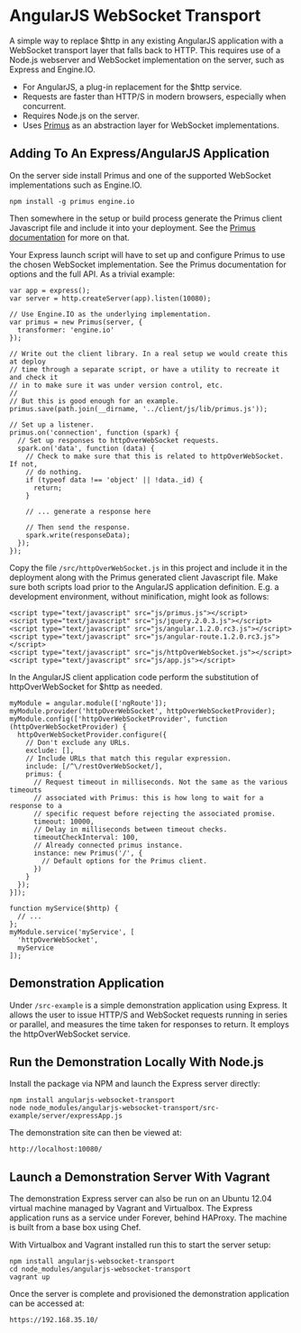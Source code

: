 AngularJS WebSocket Transport
=============================

A simple way to replace $http in any existing AngularJS application with a
WebSocket transport layer that falls back to HTTP. This requires use of a
Node.js webserver and WebSocket implementation on the server, such as Express
and Engine.IO.

  * For AngularJS, a plug-in replacement for the $http service.
  * Requests are faster than HTTP/S in modern browsers, especially when concurrent.
  * Requires Node.js on the server.
  * Uses [Primus][0] as an abstraction layer for WebSocket implementations.

Adding To An Express/AngularJS Application
------------------------------------------

On the server side install Primus and one of the supported WebSocket
implementations such as Engine.IO.

    npm install -g primus engine.io

Then somewhere in the setup or build process generate the Primus client
Javascript file and include it into your deployment. See the
[Primus documentation][0] for more on that.

Your Express launch script will have to set up and configure Primus to use the
chosen WebSocket implementation. See the Primus documentation for options and
the full API. As a trivial example:

```
var app = express();
var server = http.createServer(app).listen(10080);

// Use Engine.IO as the underlying implementation.
var primus = new Primus(server, {
  transformer: 'engine.io'
});

// Write out the client library. In a real setup we would create this at deploy
// time through a separate script, or have a utility to recreate it and check it
// in to make sure it was under version control, etc.
//
// But this is good enough for an example.
primus.save(path.join(__dirname, '../client/js/lib/primus.js'));

// Set up a listener.
primus.on('connection', function (spark) {
  // Set up responses to httpOverWebSocket requests.
  spark.on('data', function (data) {
    // Check to make sure that this is related to httpOverWebSocket. If not,
    // do nothing.
    if (typeof data !== 'object' || !data._id) {
      return;
    }

    // ... generate a response here

    // Then send the response.
    spark.write(responseData);
  });
});

```

Copy the file `/src/httpOverWebSocket.js` in this project and include it in the
deployment along with the Primus generated client Javascript file. Make sure
both scripts load prior to the AngularJS application definition. E.g. a
development environment, without minification, might look as follows:

```
<script type="text/javascript" src="js/primus.js"></script>
<script type="text/javascript" src="js/jquery.2.0.3.js"></script>
<script type="text/javascript" src="js/angular.1.2.0.rc3.js"></script>
<script type="text/javascript" src="js/angular-route.1.2.0.rc3.js"></script>
<script type="text/javascript" src="js/httpOverWebSocket.js"></script>
<script type="text/javascript" src="js/app.js"></script>
```

In the AngularJS client application code perform the substitution of
httpOverWebSocket for $http as needed.

```
myModule = angular.module(['ngRoute']);
myModule.provider('httpOverWebSocket', httpOverWebSocketProvider);
myModule.config(['httpOverWebSocketProvider', function (httpOverWebSocketProvider) {
  httpOverWebSocketProvider.configure({
    // Don't exclude any URLs.
    exclude: [],
    // Include URLs that match this regular expression.
    include: [/^\/restOverWebSocket/],
    primus: {
      // Request timeout in milliseconds. Not the same as the various timeouts
      // associated with Primus: this is how long to wait for a response to a
      // specific request before rejecting the associated promise.
      timeout: 10000,
      // Delay in milliseconds between timeout checks.
      timeoutCheckInterval: 100,
      // Already connected primus instance.
      instance: new Primus('/', {
        // Default options for the Primus client.
      })
    }
  });
}]);

function myService($http) {
  // ...
};
myModule.service('myService', [
  'httpOverWebSocket',
  myService
]);
```

Demonstration Application
-------------------------

Under `/src-example` is a simple demonstration application using Express. It
allows the user to issue HTTP/S and WebSocket requests running in series or
parallel, and measures the time taken for responses to return. It employs the
httpOverWebSocket service.

Run the Demonstration Locally With Node.js
------------------------------------------

Install the package via NPM and launch the Express server directly:

    npm install angularjs-websocket-transport
    node node_modules/angularjs-websocket-transport/src-example/server/expressApp.js

The demonstration site can then be viewed at:

    http://localhost:10080/

Launch a Demonstration Server With Vagrant
------------------------------------------

The demonstration Express server can also be run on an Ubuntu 12.04 virtual
machine managed by Vagrant and Virtualbox. The Express application runs as a
service under Forever, behind HAProxy. The machine is built from a base box
using Chef.

With Virtualbox and Vagrant installed run this to start the server setup:

    npm install angularjs-websocket-transport
    cd node_modules/angularjs-websocket-transport
    vagrant up

Once the server is complete and provisioned the demonstration application can
be accessed at:

    https://192.168.35.10/

[0]: https://github.com/primus/primus
